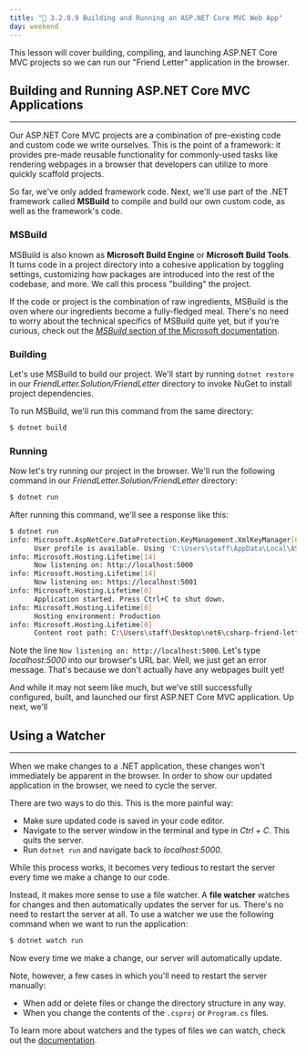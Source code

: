 ```yaml
---
title: "📓 3.2.0.9 Building and Running an ASP.NET Core MVC Web App"
day: weekend
---
```


This lesson will cover building, compiling, and launching ASP.NET Core MVC projects so we can run our "Friend Letter" application in the browser.

## Building and Running ASP.NET Core MVC Applications
---

Our ASP.NET Core MVC projects are a combination of pre-existing code and custom code we write ourselves. This is the point of a framework:  it provides pre-made reusable functionality for commonly-used tasks like rendering webpages in a browser that developers can utilize to more quickly scaffold projects.

So far, we've only added framework code. Next, we'll use part of the .NET framework called **MSBuild** to compile and build our own custom code, as well as the framework's code.

### MSBuild

MSBuild is also known as **Microsoft Build Engine** or **Microsoft Build Tools**. It turns code in a project directory into a cohesive application by toggling settings, customizing how packages are introduced into the rest of the codebase, and more. We call this process "building" the project.

If the code or project is the combination of raw ingredients, MSBuild is the oven where our ingredients become a fully-fledged meal. There's no need to worry about the technical specifics of MSBuild quite yet, but if you're curious, check out the [_MSBuild_ section of the Microsoft documentation](https://docs.microsoft.com/en-us/visualstudio/msbuild/msbuild?view=vs-2017).

### Building

Let's use MSBuild to build our project. We'll start by running `dotnet restore` in our _FriendLetter.Solution/FriendLetter_ directory to invoke NuGet to install project dependencies.

To run MSBuild, we'll run this command from the same directory:

```bash
$ dotnet build
```

### Running

Now let's try running our project in the browser. We'll run the following command in our _FriendLetter.Solution/FriendLetter_ directory:

```bash
$ dotnet run
```

After running this command, we'll see a response like this:

```bash
$ dotnet run
info: Microsoft.AspNetCore.DataProtection.KeyManagement.XmlKeyManager[63]
      User profile is available. Using 'C:\Users\staff\AppData\Local\ASP.NET\DataProtection-Keys' as key repository and Windows DPAPI to encrypt keys at rest.
info: Microsoft.Hosting.Lifetime[14]
      Now listening on: http://localhost:5000
info: Microsoft.Hosting.Lifetime[14]
      Now listening on: https://localhost:5001
info: Microsoft.Hosting.Lifetime[0]
      Application started. Press Ctrl+C to shut down.
info: Microsoft.Hosting.Lifetime[0]
      Hosting environment: Production
info: Microsoft.Hosting.Lifetime[0]
      Content root path: C:\Users\staff\Desktop\net6\csharp-friend-letter-dotnet-5\FriendLetter\
```

Note the line `Now listening on: http://localhost:5000`. Let's type _localhost:5000_ into our browser's URL bar. Well, we just get an error message. That's because we don't actually have any webpages built yet!

And while it may not seem like much, but we've still successfully configured, built, and launched our first ASP.NET Core MVC application. Up next, we'll

## Using a Watcher
---

When we make changes to a .NET application, these changes won't immediately be apparent in the browser. In order to show our updated application in the browser, we need to cycle the server.

There are two ways to do this. This is the more painful way:

* Make sure updated code is saved in your code editor.
* Navigate to the server window in the terminal and type in _Ctrl + C_. This quits the server.
* Run `dotnet run` and navigate back to _localhost:5000_.

While this process works, it becomes very tedious to restart the server every time we make a change to our code.

Instead, it makes more sense to use a file watcher. A **file watcher** watches for changes and then automatically updates the server for us. There's no need to restart the server at all. To use a watcher we use the following command when we want to run the application:

```bash
$ dotnet watch run
``` 

Now every time we make a change, our server will automatically update. 

Note, however, a few cases in which you'll need to restart the server manually:

* When add or delete files or change the directory structure in any way.
* When you change the contents of the `.csproj` or `Program.cs` files.

To learn more about watchers and the types of files we can watch, check out the [documentation](https://docs.microsoft.com/en-us/aspnet/core/tutorials/dotnet-watch?view=aspnetcore-6.0).
